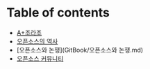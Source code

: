 # Table of contents

* [A+조라조](README.md)
* [오픈소스의 역사](history.md)
* [오픈소스와 논쟁](GitBook/오픈소스와 논쟁.md)
* [오픈소스 커뮤니티](GitBook/os-community-ver2.md)


